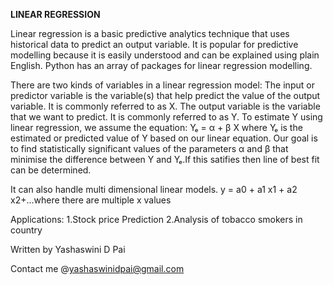 <b>LINEAR REGRESSION</b>

Linear regression is a basic predictive analytics technique that uses historical data to predict an output variable. It is popular for predictive modelling because it is easily understood and can be explained using plain English.
Python has an array of packages for linear regression modelling.

There are two kinds of variables in a linear regression model:
The input or predictor variable is the variable(s) that help predict the value of the output variable. It is commonly referred to as X.
The output variable is the variable that we want to predict. It is commonly referred to as Y.
To estimate Y using linear regression, we assume the equation:
Yₑ = α + β X
where Yₑ is the estimated or predicted value of Y based on our linear equation.
Our goal is to find statistically significant values of the parameters α and β that minimise the difference between Y and Yₑ.If this satifies then line of best fit can be determined.
 
It can also handle multi dimensional linear models.
y = a0 + a1 x1 + a2 x2+...where there are multiple x values

Applications:
1.Stock price Prediction
2.Analysis of tobacco smokers in country




Written by Yashaswini D Pai 

Contact me @yashaswinidpai@gmail.com
